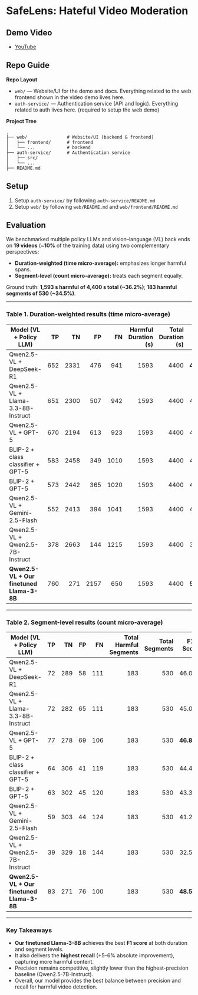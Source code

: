 # SafeLens: Hateful Video Moderation

## Demo Video

- [YouTube](https://youtu.be/B1dYceLSnXA)

## Repo Guide


**Repo Layout**

- `web/` — Website/UI for the demo and docs. Everything related to the web frontend shown in the video demo lives here.
- `auth-service/` — Authentication service (API and logic). Everything related to auth lives here. (required to setup the web demo)

**Project Tree**

```
.
├── web/               # Website/UI (backend & frontend)
│   ├── frontend/      # frontend
│   └── ...            # backend
├── auth-service/      # Authentication service
│   ├── src/
│   └── ...
├── README.md
```

## Setup

1. Setup `auth-service/` by following `auth-service/README.md`
1. Setup `web/` by following `web/README.md` and `web/frontend/README.md`

## Evaluation

We benchmarked multiple policy LLMs and vision–language (VL) back ends on **19 videos** (~**10%** of the training data) using two complementary perspectives:  
- **Duration-weighted (time micro-average):** emphasizes longer harmful spans.  
- **Segment-level (count micro-average):** treats each segment equally.  

Ground truth: **1,593 s harmful of 4,400 s total (~36.2%)**; **183 harmful segments of 530 (~34.5%)**.

---

### Table 1. Duration-weighted results (time micro-average)

| Model (VL + Policy LLM)              |  TP  |  TN  |  FP  |  FN  | Harmful Duration (s) | Total Duration (s) | F1 Score | Precision | Recall |
|--------------------------------------|-----:|-----:|-----:|-----:|---------------------:|-------------------:|:--------:|:---------:|:------:|
| Qwen2.5-VL + DeepSeek-R1             |  652 | 2331 |  476 |  941 |                1593  |              4400  | **47.90%** | 57.80% | 40.90% |
| Qwen2.5-VL + Llama-3.3-8B-Instruct   |  651 | 2300 |  507 |  942 |                1593  |              4400  | 47.34% | 56.20% | 40.90% |
| Qwen2.5-VL + GPT-5                   |  670 | 2194 |  613 |  923 |                1593  |              4400  | 46.59% | 52.22% | **42.06%** |
| BLIP-2 + class classifier + GPT-5    |  583 | 2458 |  349 | 1010 |                1593  |              4400  | 46.19% | 62.60% | 36.60% |
| BLIP-2 + GPT-5                       |  573 | 2442 |  365 | 1020 |                1593  |              4400  | 45.31% | 61.10% | 36.00% |
| Qwen2.5-VL + Gemini-2.5-Flash        |  552 | 2413 |  394 | 1041 |                1593  |              4400  | 43.53% | 58.40% | 34.70% |
| Qwen2.5-VL + Qwen2.5-7B-Instruct     |  378 | 2663 |  144 | 1215 |                1593  |              4400  | 35.71% | **72.40%** | 23.70% |
| **Qwen2.5-VL + Our finetuned Llama-3-8B**                | 760 |  271 | 2157 | 650 | 1593 | 4400 | **50.62%** | 53.90% | **47.71%** |

---

### Table 2. Segment-level results (count micro-average)

| Model (VL + Policy LLM)              |  TP  |  TN  |  FP  |  FN  | Total Harmful Segments | Total Segments | F1 Score | Precision | Recall |
|--------------------------------------|-----:|-----:|-----:|-----:|-----------------------:|---------------:|:--------:|:---------:|:------:|
| Qwen2.5-VL + DeepSeek-R1             |   72 |  289 |   58 |  111 |                   183  |            530 | 46.00% | 55.38% | 39.34% |
| Qwen2.5-VL + Llama-3.3-8B-Instruct   |   72 |  282 |   65 |  111 |                   183  |            530 | 45.00% | 52.55% | 39.34% |
| Qwen2.5-VL + GPT-5                   |   77 |  278 |   69 |  106 |                   183  |            530 | **46.81%** | 52.74% | **42.08%** |
| BLIP-2 + class classifier + GPT-5    |   64 |  306 |   41 |  119 |                   183  |            530 | 44.44% | 60.95% | 34.97% |
| BLIP-2 + GPT-5                       |   63 |  302 |   45 |  120 |                   183  |            530 | 43.30% | 58.33% | 34.43% |
| Qwen2.5-VL + Gemini-2.5-Flash        |   59 |  303 |   44 |  124 |                   183  |            530 | 41.26% | 57.29% | 32.24% |
| Qwen2.5-VL + Qwen2.5-7B-Instruct     |   39 |  329 |   18 |  144 |                   183  |            530 | 32.50% | **68.42%** | 21.31% |
| **Qwen2.5-VL + Our finetuned Llama-3-8B** | 83 | 271| 76 | 100 | 183 | 530 | **48.54%** | 52.20% | **45.35%** |

---

### Key Takeaways
- **Our finetuned Llama-3-8B** achieves the best **F1 score** at both duration and segment levels.  
- It also delivers the **highest recall** (+5–6% absolute improvement), capturing more harmful content.  
- Precision remains competitive, slightly lower than the highest-precision baseline (Qwen2.5-7B-Instruct).  
- Overall, our model provides the best balance between precision and recall for harmful video detection.  


